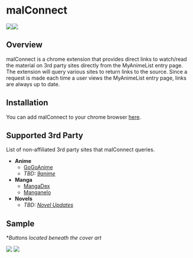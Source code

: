 
# malConnect
![](https://img.shields.io/badge/version-2.0-blue)![](https://img.shields.io/badge/license-MIT-green)

## Overview
malConnect is a chrome extension that provides direct links to watch/read the material on 3rd party sites directly from the MyAnimeList entry page. The extension will query various sites to return links to the source. Since a request is made each time a user views the MyAnimeList entry page, links are always up to date.

## Installation
You can add malConnect to your chrome browser [here](https://chrome.google.com/webstore/detail/malconnect/chjndlglgibbpffohnodhcfohpfegogg).

## Supported 3rd Party
List of non-affiliated 3rd party sites that malConnect queries.
- **Anime**
	- [GoGoAnime](https://ww3.gogoanime2.org/)
	- *TBD: [9anime](https://9anime.pl/)*
- **Manga**
	- [MangaDex](https://mangadex.org/)
	- [Manganelo](https://m.manganelo.com/wwww)
- **Novels**
	- *TBD: [Novel Updates](https://www.novelupdates.com/)*

## Sample
**Buttons located beneath the cover art*

![](https://cdn.discordapp.com/attachments/942218891952783421/1054160445742776330/image.png)
![](https://cdn.discordapp.com/attachments/942218891952783421/1054162749636227172/image.png)
